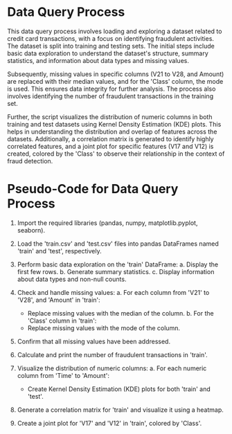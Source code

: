 # Data Query Process

This data query process involves loading and exploring a dataset related to credit card transactions, with a focus on identifying fraudulent activities. The dataset is split into training and testing sets. The initial steps include basic data exploration to understand the dataset's structure, summary statistics, and information about data types and missing values.

Subsequently, missing values in specific columns (V21 to V28, and Amount) are replaced with their median values, and for the 'Class' column, the mode is used. This ensures data integrity for further analysis. The process also involves identifying the number of fraudulent transactions in the training set.

Further, the script visualizes the distribution of numeric columns in both training and test datasets using Kernel Density Estimation (KDE) plots. This helps in understanding the distribution and overlap of features across the datasets. Additionally, a correlation matrix is generated to identify highly correlated features, and a joint plot for specific features (V17 and V12) is created, colored by the 'Class' to observe their relationship in the context of fraud detection.

# Pseudo-Code for Data Query Process

1. Import the required libraries (pandas, numpy, matplotlib.pyplot, seaborn).

2. Load the 'train.csv' and 'test.csv' files into pandas DataFrames named 'train' and 'test', respectively.

3. Perform basic data exploration on the 'train' DataFrame:
   a. Display the first few rows.
   b. Generate summary statistics.
   c. Display information about data types and non-null counts.

4. Check and handle missing values:
   a. For each column from 'V21' to 'V28', and 'Amount' in 'train':
      - Replace missing values with the median of the column.
   b. For the 'Class' column in 'train':
      - Replace missing values with the mode of the column.

5. Confirm that all missing values have been addressed.

6. Calculate and print the number of fraudulent transactions in 'train'.

7. Visualize the distribution of numeric columns:
   a. For each numeric column from 'Time' to 'Amount':
      - Create Kernel Density Estimation (KDE) plots for both 'train' and 'test'.

8. Generate a correlation matrix for 'train' and visualize it using a heatmap.

9. Create a joint plot for 'V17' and 'V12' in 'train', colored by 'Class'.
